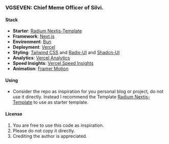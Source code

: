 ### VGSEVEN: Chief Meme Officer of Silvi.

#### Stack

- **Starter**: [Radium Nextjs-Template](https://github.com/silver-company/radium/tree/main/templates/nextjs)
- **Framework**: [Next.js](https://nextjs.org/)
- **Environment**: [Bun](https://bun.sh/)
- **Deployment**: [Vercel](https://vercel.com)
- **Styling**: [Tailwind CSS](https://tailwindcss.com) and [Radix-UI](https://radix-ui.com/) and [Shadcn-UI](https://ui.shadcn.com)
- **Analytics**: [Vercel Analytics](https://vercel.com/analytics)
- **Speed Insights**: [Vercel Speed Insights](https://vercel.com/docs/speed-insights)
- **Animation**: [Framer Motion](https://framer.com/motion)

#### Using

- Consider the repo as inspiration for you personal blog or project, do not use it directly. Instead I recommend the Template [Radium Nextjs-Template](https://github.com/silver-company/radium/tree/main/templates/nextjs) to use as starter template.

#### License

1. You are free to use this code as inspiration.
2. Please do not copy it directly.
3. Crediting the author is appreciated.
